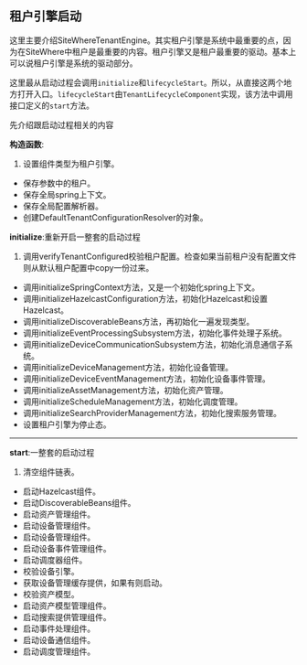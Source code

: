 ## 租户引擎启动

这里主要介绍SiteWhereTenantEngine。其实租户引擎是系统中最重要的点，因为在SiteWhere中租户是最重要的内容。租户引擎又是租户最重要的驱动。基本上可以说租户引擎是系统的驱动部分。

这里最从启动过程会调用```initialize```和```lifecycleStart```。所以，从直接这两个地方打开入口。```lifecycleStart```由```TenantLifecycleComponent```实现，该方法中调用接口定义的```start```方法。

先介绍跟启动过程相关的内容

**构造函数**:

1. 设置组件类型为租户引擎。
- 保存参数中的租户。
- 保存全局spring上下文。
- 保存全局配置解析器。
- 创建DefaultTenantConfigurationResolver的对象。

**initialize**:重新开启一整套的启动过程

1. 调用verifyTenantConfigured校验租户配置。检查如果当前租户没有配置文件则从默认租户配置中copy一份过来。
- 调用initializeSpringContext方法，又是一个初始化spring上下文。
- 调用initializeHazelcastConfiguration方法，初始化Hazelcast和设置Hazelcast。
- 调用initializeDiscoverableBeans方法，再初始化一遍发现类型。
- 调用initializeEventProcessingSubsystem方法，初始化事件处理子系统。
- 调用initializeDeviceCommunicationSubsystem方法，初始化消息通信子系统。
- 调用initializeDeviceManagement方法，初始化设备管理。
- 调用initializeDeviceEventManagement方法，初始化设备事件管理。
- 调用initializeAssetManagement方法，初始化资产管理。
- 调用initializeScheduleManagement方法，初始化调度管理。
- 调用initializeSearchProviderManagement方法，初始化搜索服务管理。
- 设置租户引擎为停止态。

---------------------------------------

**start**:一整套的启动过程

1. 清空组件链表。
- 启动Hazelcast组件。
- 启动DiscoverableBeans组件。
- 启动资产管理组件。
- 启动设备管理组件。
- 启动设备管理组件。
- 启动设备事件管理组件。
- 启动调度器组件。
- 校验设备引擎。
- 获取设备管理缓存提供，如果有则启动。
- 校验资产模型。
- 启动资产模型管理组件。
- 启动搜索提供管理组件。
- 启动事件处理组件。
- 启动设备通信组件。
- 启动调度管理组件。